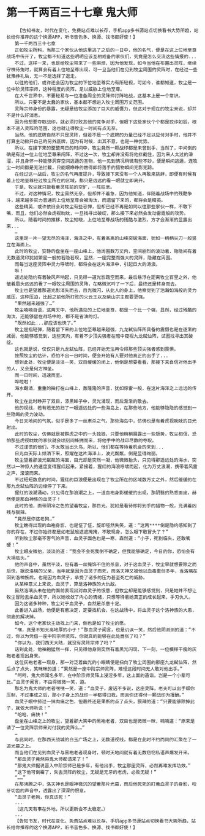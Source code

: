 # 第一千两百三十七章 鬼大师
        【告知书友，时代在变化，免费站点难以长存，手机app多书源站点切换看书大势所趋，站长给你推荐的这个换源APP，听书音色多、换源、找书都好使！】
       第一千两百三十七章
       正如牧尘所料，当那三个家伙从他这里逃了之后的一日中，他的名气，便是在这上位地至尊战场中传开了，牧尘都不知道这些明明应该互相戒备的家伙们，究竟是怎么交流这些情报的...
       不过，这样一来，也是给牧尘带来了一些麻烦，因为他发现，如今当他在布置出灵阵，继续守株待兔时，就算会有着上位地至尊出现，可一旦当他们在见到牧尘周围的灵阵时，在经过一些犹豫挣扎后，无一不是选择了退走。
       以往的他们，或许还会因为牧尘的下位地至尊实力有所轻视，可如今，谁都知道，牧尘是一位中阶灵阵宗师，这种程度的灵阵，足以威胁上位地至尊。
       在大千世界中，不要轻易与一位准备周全的灵阵师打阵地战，这基本上是一个常识。
       所以，只要不是太蠢的家伙，基本都不想进入牧尘周围万丈范围。
       灵阵宗师身份的暴露，无疑是给牧尘添加了巨大的威慑力，但这对于现在的牧尘来说，却并不是什么好消息。
       因为他想要夺取战印，就必须打败其他的竞争对手，但眼下这些家伙个个都是狡诈如狐，根本不进入灵阵的范围，这也就让得牧尘一时间有点无奈。
       当然，他的底牌自然不只是灵阵，但若不是一个底牌的力量已经不足以应付对手时，他并不打算主动掀开自己的另外底牌，因为有时候，出其不意，也是一种优势。
       所以，在接下来的整整两日的时间中，牧尘竟然一颗战印都是未曾到手，当然了，中间倒的确是有过一位上位地至尊来闯阵，不过这一次，牧尘却并没有将他拦截住，因为来人太过的滑溜，并且身怀一种能够洞穿空间逃遁的圣物，他一见到情况稍微有些不妙，便是瞬间逃遁，连牧尘一时间都是无法拦截，只能眼睁睁的瞧得即将落手的猎物瞬间无影无踪。
       在经过这一战后，牧尘的名气再度提升，导致接下来没有一个人再敢来挑衅，即便有时候有着上位地至尊经过牧尘所在的区域，都只是远远的看一眼就立即离开。
       于是，牧尘就只能看着灵阵前的空旷，一阵叹息。
       不过，对这种情况，牧尘虽然无奈，但却并不着急，因为他知道，伴随着战场中的残酷争斗，越来越多实力普通的上位地至尊会被淘汰，而遗留下来的，都将会是精英。
       这些精英，或许依旧会对牧尘有些忌惮，但却已经不再是如同以往那些家伙一样，不敢下嘴，而且，他们必然会虎视眈眈，一旦找寻出破绽，那么接下来必然会发动雷霆般的攻势。
       所以，随着时间的推移，牧尘知晓，上位地至尊战场的残酷与激烈，方才会渐渐的显露出来...
       …
       这里是一片一望无尽的海泽，海泽之中，有着高高的山峰突破海面，犹如一柄柄尖刀一般竖立在海面上。
       此时的牧尘，安静的盘坐在一座山峰上，他周围数万丈内，空间剧烈的波动着，隐隐间有着无数道灵印犹如繁星一般的若隐若现，显然，一座完整而强大的灵阵，隐藏在周围。
       而每当这座灵阵中灵力呼啸时，都将会在这片海泽中，引起巨大的涛浪。
       咻！
       遥远处隐约有着破风声响起，只见得一道光影踏空而来，最后悬浮在距离牧尘百里之外，他皱着眉头远远的看了一眼牧尘周围的灵阵，在略微沉吟了一下后，最终还是转身而去。
       牧尘也是望着那道光影消失而去，目光微闪，从此人的身上，他察觉到了浩瀚如海般的灵力威压，这种压迫，比起之前他所打败的火云王以及紫山宗主都要更强。
       “果然越来越强了…”
       牧尘喃喃自语，这两天中，他所遇见的上位地至尊，都是一个比一个强，显然，经过残酷的淘汰，还能够留在战场中的，都不是省油的灯。
       “既然如此...那应该也快了。”
       牧尘屈指轻弹，随着留下来的上位地至尊越来越强，九龙弑仙阵所具备的震慑也是在逐渐的减弱，他能够感觉到，这些天内，有着不少顶尖强者在暗中窥视九龙弑仙阵，试图找寻出其破绽。
       这也就是说，仅仅只是九龙弑仙阵，已经开始无法再令得那些顶尖强者感到畏惧。
       按照牧尘的估计，恐怕不出一日时间，便会开始有人要对他真正的出手了...
       想到此处，牧尘便是淡淡一笑，双目缓缓的闭上，他倒是想要看看，那接下来自信对他出手的人，又会是何方神圣。
       而一日时间，迅速而至。
       哗啦啦！
       海水翻涌，重重的拍打在山峰上，轰隆隆的声音，犹如惊雷一般，在这片海泽之上远远的传开。
       牧尘在此时睁开了双目，漆黑眸子中，灵光涌现，而后渐渐的散去。
       他的视线，若有若无的扫了一眼遥远处的一些海岛上，在那些地方，他能够隐隐的感觉到一些隐晦的灵力波动。
       今日天地间的气氛，似乎是多了一丝肃杀之气，那些海岛中，仿佛也是有着虎视眈眈的目光射出。
       此时的牧尘，仿佛就是被群虎之中的一头独狼，只要他稍稍展露出一些颓势，牧尘相信，恐怕那些虎视眈眈的家伙就会顷刻间蜂拥而来，将他手中的战印尽数的夺取。
       不过谨慎的他们，不太敢当出头鸟，所以，他们都在等待着机会的来到...
       日光自天际上倾洒下来，照耀在这片海泽上，波光粼粼，倒是显得绚丽。
       牧尘望着那波光粼粼的海面，目光却是突然一凝，他微微抬头，只见得那遥远处的海水，突然以一种惊人的速度变得猩红起来，紧接着，猩红的海浪呼啸而起，化为万丈浪潮，携带着风雷之声，滚滚而来。
       不过短短数息的时间，猩红的巨浪便是出现在了牧尘所在的区域数万丈之外，然后缓缓的在那九龙弑仙阵的边缘停了下来。
       猩红的浪潮涌动，只见得在那浪潮之上，一道血袍身影缓缓的出现，那阴翳的熟悉面庞，赫然便是那血神族的血灵子！
       此时的他，面带阴冷之色的望着牧尘，那目光，犹如是看待即将到手的猎物一般，充满着凶残与狠辣。
       “竟然是你这老狗…”
       牧尘瞧得出现的血袍身影，也是怔了怔，旋即哑然失笑，道：“这两****倒是隐约感知到了你的存在，不过你始终都是如老鼠般遮遮掩掩，不敢现身，怎么眼下敢冒头了？”
       听到牧尘那毫不客气的声音，血灵子面色也是一寒，森然道：“小子，死到临头，还敢嘴硬！”
       牧尘眼皮微抬，淡淡的道：“我会不会死我倒不确定，但我能够确定，今日的你，恐怕会有大祸临头。”
       他的声音中，虽然平淡，但有着一丝掩饰不住的杀意，对于这血灵子，牧尘早就想要除之而后快，据说洛璃的父亲，当年就是因为血灵子而死，而洛天神又被他以血毒重创多年，当洛璃在回到洛神族后，也是因为血灵子，承受了诸多的压力甚至死亡的威胁。
       从某种意义上来说，血灵子，算是洛神族的大仇敌。
       虽然洛璃从未在他的面前表现出对血灵子的恨意，但牧尘却是能够感觉到，只是她并不想让牧尘冒险去杀血灵子，所以她收敛了内心的情绪，只想等待着她真正的成长起来，手刃仇人。
       因为这诸多种种，牧尘对于血灵子，自然是杀意十足。
       此番进入战场，他便是有着决定，定要找机会，在这战场中，将血灵子这个洛神族的大患，彻底的解决掉。
       如今，这个老家伙主动找上门来，倒也是如了牧尘的愿。
       “嘿，真是不知天高地厚的小子！”那血灵子闻言，也是讥讽一笑，然后他阴测测的道：“不过，你以为凭借一座中阶宗师灵阵，你就真的能够在此处嚣张了吗？”
       “你以为，我们西天大陆，就没有灵阵宗师了吗？”
       话到此处，他袖袍猛然一挥，只见得他身侧突然有着黑光闪现，下一刻，一位模样干瘦的灰袍老者现出身来。
       这位灰袍老者一现身，那一对泛着幽光的小眼睛便是扫向了牧尘周围的那座九龙弑仙阵，然后点了点头，笑眯眯的道：“果然是一座中阶宗师灵阵，难怪这段时间无人敢对他出手。”
       “呵呵，鬼大师闻名多年，在中阶宗师灵阵上浸淫多年，这上面的造诣，岂是一个小辈可比。”血灵子闻言，不由得微微一笑，道。
       那名为鬼大师的老者嘿嘿一笑，道：“血灵子，废话不多说，这座灵阵，老夫可以出手帮你压制，不过事成之后，那小子身上的战印一半都得归我，而且你还得付一颗战印为报酬。”
       血灵子眼中掠过一抹肉痛之色，但最终还是果断的点了点头，狠辣的道：“只要能够除掉此子，就依大师所说！”
       “哈哈，痛快！”
       盘坐在山峰之上的牧尘，望着那大笑中的黑袍老者，双目也是微微一眯，喃喃道：“原来是请了一位灵阵宗师来对付我的灵阵么…”
       …
       与此同时，在那西天战城的白玉广场之上，无数道视线，都是在此时不约而同的汇聚在了一道光幕之上。
       而当他们在见到血灵子与黑袍老者现身时，顿时天地间就有着无数窃窃私语声爆发开来。
       “那血灵子竟然将鬼大师都请来了！”
       “那鬼大师据说晋入中阶宗师已是多年，有他出手，牧尘那座灵阵，必然再难发挥功效。”
       “这下他可倒霉了，失去灵阵的牧尘，无疑是无牙的老虎，必败无疑！”
       “……”
       在那沸腾之中，洛天神也是眼神微沉的望着那片光幕，而后他死死的盯着血灵子的身影，咬牙切齿的声音中，透露出了深深的恨意。
       “血灵子老狗，你真该死！”
       ...
       （这几天有事在外地，所以更新会不太稳定。）
       ...
       【告知书友，时代在变化，免费站点难以长存，手机app多书源站点切换看书大势所趋，站长给你推荐的这个换源APP，听书音色多、换源、找书都好使！】